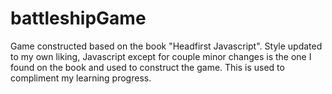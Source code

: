 # battleshipGame

Game constructed based on the book "Headfirst Javascript". Style updated to my own liking, Javascript except for couple minor changes is the one I found on the book and used to construct the game. This is used to compliment my learning progress. 
